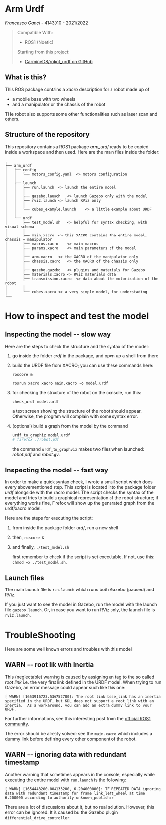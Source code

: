 # Arm Urdf

*Francesco Ganci* - 4143910 - 2021/2022

> Compatible With:
> - ROS1 (Noetic)
> 
> Starting from this project:
> - [CarmineD8/robot_urdf on GitHub](https://github.com/CarmineD8/robot_urdf)

## What is this?

This ROS package contains a *xacro* description for a robot made up of

- a mobile base with two wheels
- and a manipulator on the chassis of the robot

THe robot also supports some other functionalities such as laser scan and others. 

## Structure of the repository

This repository contains a ROS1 package *arm_urdf* ready to be copied inside a workspace and then used. Here are the main files inside the folder:

```
.
├── arm_urdf
│   ├── config
│   │   └── motors_config.yaml	<> motors configuration
│   │
│   ├── launch
│   │   ├── run.launch	<> launch the entire model
│   │	│
│   │   ├── gazebo.launch	<> launch Gazebo only with the model
│   │   ├── rviz.launch	<> launch RViz only
│   │	│
│   │   └── cubes_example.launch	<> a little example about URDF
│   │
│   └── urdf
│       ├── test_model.sh	<> helpful for syntax checking, with visual schema
│    	│
│       ├── main.xacro	<> this XACRO contains the entire model, chassis + manipulator
│       ├── macros.xacro	<> main macros
│       ├── params.xacro	<> main parameters of the model
│    	│
│       ├── arm.xacro	<> the XACRO of the manipulator only
│       ├── chassis.xacro	<> the XACRO of the chassis only
│    	│
│       ├── gazebo.gazebo	<> plugins and materials for Gazebo
│       ├── materials.xacro	<> RViz materials data
│       ├── transmission.xacro	<> data about the motorization of the robot
│    	│
│       └── cubes.xacro	<> a very simple model, for understading
└──
```

# How to inspect and test the model

## Inspecting the model -- slow way

Here are the steps to check the structure and the syntax of the model:

1. go inside the folder *urdf* in the package, and open up a shell from there

2. build the URDF file from XACRO; you can use these commands here:
	
	```
	roscore &
	
	rosrun xacro xacro main.xacro -o model.urdf
	```

3. for checking the structure of the robot on the console, run this: 
	
	```
	check_urdf model.urdf
	```
	
	a text screen showing the structure of the robot should appear. Otherwise, the program will complain with some syntax error. 

4. (optional) build a graph from the model by the command
	
	```bash
	urdf_to_graphiz model.urdf
	# firefox ./robot.pdf
	```
	
	the command `urdf_to_graphviz` makes two files when launched: *robot.pdf* and *robot.gv*. 

## Inspecting the model -- fast way

In order to make a quick syntax check, I wrote a small script which does every abovementioned step. This script is located into the package folder *urdf* alongside with the xacro model. The script checks the syntax of the model and tries to build a graphical representation of the robot structure; if everything works fine, Firefox will show up the generated graph from the urdf/xacro model.

Here are the steps for executing the script:

1. from inside the package folder *urdf*, run a new shell

2. then, `roscore &`

3. and finally, `./test_model.sh`
	
	first remember to check if the script is set executable. If not, use this: `chmod +x ./test_model.sh`.

## Launch files

The main launch file is `run.launch` which runs both Gazebo (paused) and RViz. 

If you just want to see the model in Gazebo, run the model with the launch file `gazebo.launch`. Or, in case you want to run RViz only, the launch file is `rviz.launch`. 

# TroubleShooting

Here are some well known errors and troubles with this model 

## WARN -- root lik with Inertia

This (neglectable) warning is caused by assigning an <ineritial> tag to the so called *root link* i.e. the very first link defined in the URDF model. When trying to run Gazebo, an error message could appear such like this one:


```
[ WARN] [1653916723.536752700]: The root link base_link has an inertia specified in the URDF, but KDL does not support a root link with an inertia.  As a workaround, you can add an extra dummy link to your URDF.
```

For further informations, see this interesting post from the [official ROS1 community](https://answers.ros.org/question/192817/error-msg-the-root-link_base-has-an-inertia-specified-in-the-urdf-but-kdl/).

The error should be alreaty solved: see the `main.xacro` which includes a dummy link before defining every other component of the robot. 

## WARN -- ignoring data with redundant timestamp

Another warning that sometimes appears in the console, especially while executing the entire model with `run.launch` is the following:

```
[ WARN] [1654443200.004133200, 6.204000000]: TF_REPEATED_DATA ignoring data with redundant timestamp for frame link_left_wheel at time 6.200000 according to authority unknown_publisher
```

There are a lot of discussions about it, but no real solution. However, this error can be ignored. It is caused bu the Gazebo plugin `differential_drive_controller`. 
